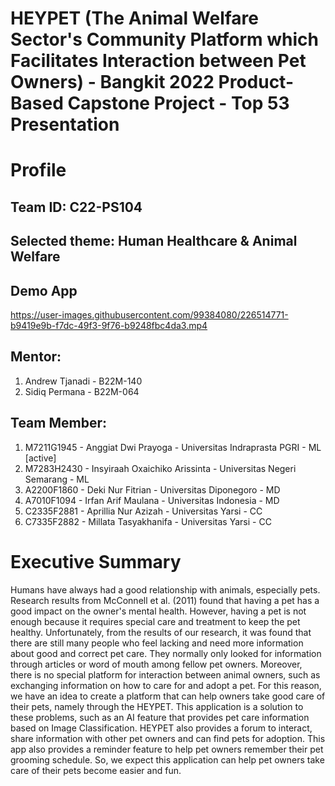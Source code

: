 # HEYPET (The Animal Welfare Sector's Community Platform which Facilitates Interaction between Pet Owners) - Bangkit 2022 Product-Based Capstone Project - Top 53 Presentation

# Profile
## Team ID: C22-PS104 

## Selected theme: Human Healthcare & Animal Welfare

## Demo App

https://user-images.githubusercontent.com/99384080/226514771-b9419e9b-f7dc-49f3-9f76-b9248fbc4da3.mp4



## Mentor: 
1. Andrew Tjanadi - B22M-140
2. Sidiq Permana - B22M-064

## Team Member: 
1. M7211G1945 - Anggiat Dwi Prayoga - Universitas Indraprasta PGRI - ML [active]
2. M7283H2430 - Insyiraah Oxaichiko Arissinta - Universitas Negeri Semarang - ML
3. A2200F1860 - Deki Nur Fitrian - Universitas Diponegoro - MD
4. A7010F1094 - Irfan Arif Maulana - Universitas Indonesia - MD
5. C2335F2881 - Aprillia Nur Azizah - Universitas Yarsi - CC
6. C7335F2882 - Millata Tasyakhanifa - Universitas Yarsi - CC

# Executive Summary
Humans have always had a good relationship with animals, especially pets. Research results from McConnell et al. (2011) found that having a pet has a good impact on the owner's mental health. However, having a pet is not enough because it requires special care and treatment to keep the pet healthy. Unfortunately, from the results of our research, it was found that there are still many people who feel lacking and need more information about good and correct pet care. They normally only looked for information through articles or word of mouth among fellow pet owners. Moreover, there is no special platform for interaction between animal owners, such as exchanging information on how to care for and adopt a pet. For this reason, we have an idea to create a platform that can help owners take good care of their pets, namely through the HEYPET. This application is a solution to these problems, such as an AI feature that provides pet care information based on Image Classification. HEYPET also provides a forum to interact, share information with other pet owners and can find pets for adoption. This app also provides a reminder feature to help pet owners remember their pet grooming schedule. So, we expect this application can help pet owners take care of their pets become easier and fun.
